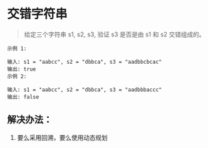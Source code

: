 # 交错字符串

> 给定三个字符串 s1, s2, s3, 验证 s3 是否是由 s1 和 s2 交错组成的。

```
示例 1:

输入: s1 = "aabcc", s2 = "dbbca", s3 = "aadbbcbcac"
输出: true
示例 2:

输入: s1 = "aabcc", s2 = "dbbca", s3 = "aadbbbaccc"
输出: false

```


## 解决办法：
1. 要么采用回溯，要么使用动态规划
